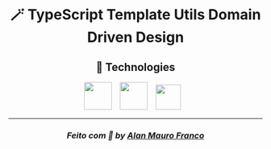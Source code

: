 <h1 align="center">🪄 TypeScript Template Utils Domain Driven Design</h1>

<h2 align="center">🚀 Technologies</h2>

<p align="center" style="margin-top: 10px;">
<img src="https://cdn.svgporn.com/logos/typescript-icon.svg" width="55" style="margin-right: 12px;" />
<img src="https://cdn.svgporn.com/logos/nodejs.svg" width="55" style="margin-right: 12px;" />
<img src="https://cdn.svgporn.com/logos/vitest.svg" width="50" style="margin-right: 12px;" />
</p>

---
<h3 align="center">

*Feito com 💚 by [Alan Mauro Franco](https://github.com/alnmaurofranco)*
</h3>
